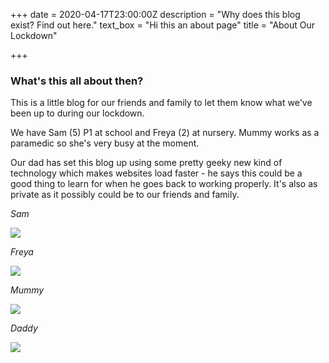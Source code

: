 +++
date = 2020-04-17T23:00:00Z
description = "Why does this blog exist? Find out here."
text_box = "Hi this an about page"
title = "About Our Lockdown"

+++
### What's this all about then?

This is a little blog for our friends and family to let them know what we've been up to during our lockdown.

We have Sam (5) P1 at school and Freya (2) at nursery. Mummy works as a paramedic so she's very busy at the moment.

Our dad has set this blog up using some pretty geeky new kind of technology which makes websites load faster - he says this could be a good thing to learn for when he goes back to working properly. It's also as private as it possibly could be to our friends and family.

_Sam_

![](/images/IMG_20200402_173744.jpg)

_Freya_

![](/images/IMG_20200418_161416.jpg)

_Mummy_

![](/images/IMG_20200413_162314.jpg)

_Daddy_

![](/images/IMG_20200402_173609.jpg)